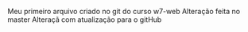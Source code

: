 Meu primeiro arquivo criado no git do curso w7-web
Alteração feita no master
Alteraçã com atualização para o gitHub